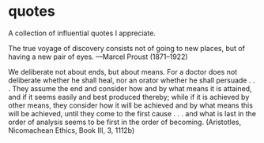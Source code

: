 # quotes
A collection of influential quotes I appreciate.

The true voyage of discovery consists not of going to new places, but of having a new pair of eyes.
—Marcel Proust (1871–1922)

We deliberate not about ends, but about means. For a doctor does not deliberate whether he shall heal, nor an orator whether he shall persuade . . . They assume the end and consider how and by what means it is attained, and if it seems easily and best produced thereby; while if it is achieved by other means, they consider how it will be achieved and by what means this will be achieved, until they come to the first cause . . . and what is last in the order of analysis seems to be first in the order of becoming. 
(Aristotles, Nicomachean Ethics, Book III, 3, 1112b)
